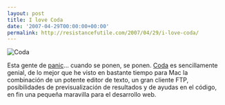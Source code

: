 ```yaml
---
layout: post
title: I love Coda
date: '2007-04-29T00:00:00+00:00'
permalink: http://resistancefutile.com/2007/04/29/i-love-coda/
---
```

<img class="centro_borde" src='http://resistancefutile.com/wp-content/escritorio.png' alt='Coda' />

Esta gente de <a href="http://www.panic.com/">panic</a>... cuando se ponen, se ponen. <a href="http://www.panic.com/coda/">Coda</a> es sencillamente genial, de lo mejor que he visto en bastante tiempo para Mac la combinación de un potente editor de texto, un gran cliente FTP, posibilidades de previsualización de resultados y de ayudas en el código, en fin una pequeña maravilla para el desarrollo web.
